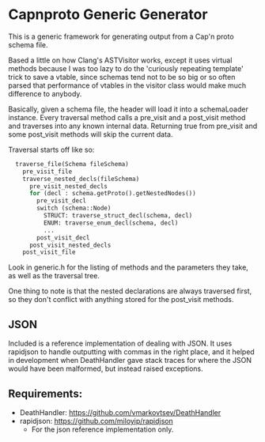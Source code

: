 Capnproto Generic Generator
===========================

This is a generic framework for generating output from a Cap'n proto schema file.

Based a little on how Clang's ASTVisitor works, except it uses virtual methods
because I was too lazy to do the 'curiously repeating template' trick to save a
vtable, since schemas tend not to be so big or so often parsed that performance
of vtables in the visitor class would make much difference to anybody.

Basically, given a schema file, the header will load it into a schemaLoader
instance. Every traversal method calls a pre_visit and a post_visit method and
traverses into any known internal data. Returning true from pre_visit and some
post_visit methods will skip the current data.

Traversal starts off like so:
```python
  traverse_file(Schema fileSchema)
    pre_visit_file
    traverse_nested_decls(fileSchema)
      pre_visit_nested_decls
      for (decl : schema.getProto().getNestedNodes())
        pre_visit_decl
        switch (schema::Node)
          STRUCT: traverse_struct_decl(schema, decl)
          ENUM: traverse_enum_decl(schema, decl)
          ...
        post_visit_decl
      post_visit_nested_decls
    post_visit_file
```
Look in generic.h for the listing of methods and the parameters they take, as
well as the traversal tree.

One thing to note is that the nested declarations are always traversed first,
so they don't conflict with anything stored for the post_visit methods.


JSON
----

Included is a reference implementation of dealing with JSON. It uses rapidjson
to handle outputting with commas in the right place, and it helped in
development when DeathHandler gave stack traces for where the JSON would have
been malformed, but instead raised exceptions.



Requirements:
-------------

* DeathHandler: https://github.com/vmarkovtsev/DeathHandler
* rapidjson: https://github.com/miloyip/rapidjson
  * For the json reference implementation only.
